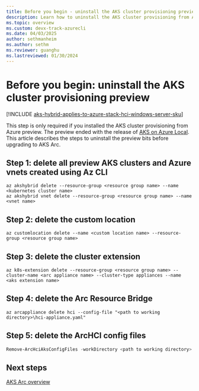 ```yaml
---
title: Before you begin - uninstall the AKS cluster provisioning preview
description: Learn how to uninstall the AKS cluster provisioning from Azure preview.
ms.topic: overview
ms.custom: devx-track-azurecli
ms.date: 04/03/2025
author: sethmanheim
ms.author: sethm 
ms.reviewer: guanghu
ms.lastreviewed: 01/30/2024
---
```


# Before you begin: uninstall the AKS cluster provisioning preview

[!INCLUDE [aks-hybrid-applies-to-azure-stack-hci-windows-server-sku](includes/aks-hci-applies-to-skus/aks-hybrid-applies-to-azure-stack-hci-windows-server-sku.md)]

This step is only required if you installed the AKS cluster provisioning from Azure preview. The preview ended with the release of [AKS on Azure Local](aks-overview.md). This article describes the steps to uninstall the preview bits before upgrading to AKS Arc.

## Step 1: delete all preview AKS clusters and Azure vnets created using Az CLI

```azurecli
az akshybrid delete --resource-group <resource group name> --name <kubernetes cluster name>
az akshybrid vnet delete --resource-group <resource group name> --name <vnet name>
```

## Step 2: delete the custom location

```azurecli
az customlocation delete --name <custom location name> --resource-group <resource group name>
```

## Step 3: delete the cluster extension

```azurecli
az k8s-extension delete --resource-group <resource group name> --cluster-name <arc appliance name> --cluster-type appliances --name <aks extension name>
```

## Step 4: delete the Arc Resource Bridge

```azurecli
az arcappliance delete hci --config-file "<path to working directory>\hci-appliance.yaml"
```

## Step 5: delete the ArcHCI config files

```powershell
Remove-ArcHciAksConfigFiles -workDirectory <path to working directory>
```

## Next steps

[AKS Arc overview](aks-overview.md)
